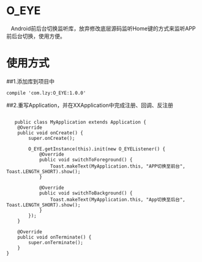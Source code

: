 # O_EYE
    Android前后台切换监听库，放弃修改底层源码监听Home键的方式来监听APP前后台切换，使用方便。
# 使用方式
##1.添加库到项目中
<pre><code>compile 'com.lzy:O_EYE:1.0.0'</code></pre>
##2.重写Application，并在XXApplication中完成注册、回调、反注册
<pre><code>
   public class MyApplication extends Application {
    @Override
    public void onCreate() {
        super.onCreate();

        O_EYE.getInstance(this).init(new O_EYEListener() {
            @Override
            public void switchToForeground() {
                Toast.makeText(MyApplication.this, "APP切换至前台", Toast.LENGTH_SHORT).show();
            }

            @Override
            public void switchToBackground() {
                Toast.makeText(MyApplication.this, "App切换至后台", Toast.LENGTH_SHORT).show();
            }
        });
    }

    @Override
    public void onTerminate() {
        super.onTerminate();
    }
}
</code></pre>


